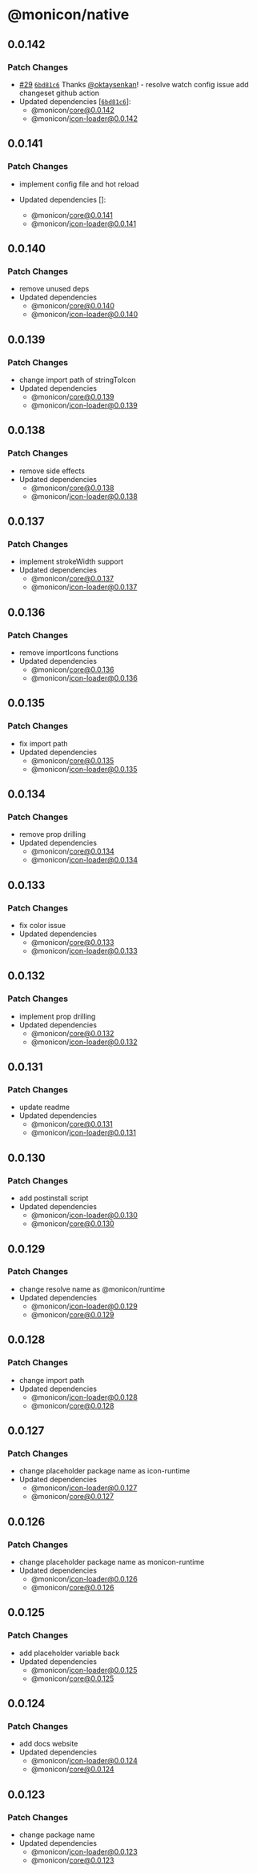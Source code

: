 # @monicon/native

## 0.0.142

### Patch Changes

- [#29](https://github.com/oktaysenkan/monicon/pull/29) [`6bd81c6`](https://github.com/oktaysenkan/monicon/commit/6bd81c6b374fb55ed81d71a6186a33820f5cd410) Thanks [@oktaysenkan](https://github.com/oktaysenkan)! - resolve watch config issue
  add changeset github action
- Updated dependencies [[`6bd81c6`](https://github.com/oktaysenkan/monicon/commit/6bd81c6b374fb55ed81d71a6186a33820f5cd410)]:
  - @monicon/core@0.0.142
  - @monicon/icon-loader@0.0.142

## 0.0.141

### Patch Changes

- implement config file and hot reload

- Updated dependencies []:
  - @monicon/core@0.0.141
  - @monicon/icon-loader@0.0.141

## 0.0.140

### Patch Changes

- remove unused deps
- Updated dependencies
  - @monicon/core@0.0.140
  - @monicon/icon-loader@0.0.140

## 0.0.139

### Patch Changes

- change import path of stringToIcon
- Updated dependencies
  - @monicon/core@0.0.139
  - @monicon/icon-loader@0.0.139

## 0.0.138

### Patch Changes

- remove side effects
- Updated dependencies
  - @monicon/core@0.0.138
  - @monicon/icon-loader@0.0.138

## 0.0.137

### Patch Changes

- implement strokeWidth support
- Updated dependencies
  - @monicon/core@0.0.137
  - @monicon/icon-loader@0.0.137

## 0.0.136

### Patch Changes

- remove importIcons functions
- Updated dependencies
  - @monicon/core@0.0.136
  - @monicon/icon-loader@0.0.136

## 0.0.135

### Patch Changes

- fix import path
- Updated dependencies
  - @monicon/core@0.0.135
  - @monicon/icon-loader@0.0.135

## 0.0.134

### Patch Changes

- remove prop drilling
- Updated dependencies
  - @monicon/core@0.0.134
  - @monicon/icon-loader@0.0.134

## 0.0.133

### Patch Changes

- fix color issue
- Updated dependencies
  - @monicon/core@0.0.133
  - @monicon/icon-loader@0.0.133

## 0.0.132

### Patch Changes

- implement prop drilling
- Updated dependencies
  - @monicon/core@0.0.132
  - @monicon/icon-loader@0.0.132

## 0.0.131

### Patch Changes

- update readme
- Updated dependencies
  - @monicon/core@0.0.131
  - @monicon/icon-loader@0.0.131

## 0.0.130

### Patch Changes

- add postinstall script
- Updated dependencies
  - @monicon/icon-loader@0.0.130
  - @monicon/core@0.0.130

## 0.0.129

### Patch Changes

- change resolve name as @monicon/runtime
- Updated dependencies
  - @monicon/icon-loader@0.0.129
  - @monicon/core@0.0.129

## 0.0.128

### Patch Changes

- change import path
- Updated dependencies
  - @monicon/icon-loader@0.0.128
  - @monicon/core@0.0.128

## 0.0.127

### Patch Changes

- change placeholder package name as icon-runtime
- Updated dependencies
  - @monicon/icon-loader@0.0.127
  - @monicon/core@0.0.127

## 0.0.126

### Patch Changes

- change placeholder package name as monicon-runtime
- Updated dependencies
  - @monicon/icon-loader@0.0.126
  - @monicon/core@0.0.126

## 0.0.125

### Patch Changes

- add placeholder variable back
- Updated dependencies
  - @monicon/icon-loader@0.0.125
  - @monicon/core@0.0.125

## 0.0.124

### Patch Changes

- add docs website
- Updated dependencies
  - @monicon/icon-loader@0.0.124
  - @monicon/core@0.0.124

## 0.0.123

### Patch Changes

- change package name
- Updated dependencies
  - @monicon/icon-loader@0.0.123
  - @monicon/core@0.0.123
